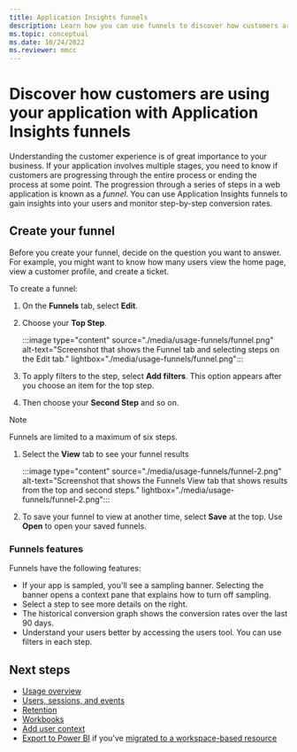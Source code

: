 ```yaml
---
title: Application Insights funnels
description: Learn how you can use funnels to discover how customers are interacting with your application.
ms.topic: conceptual
ms.date: 10/24/2022
ms.reviewer: mmcc
---
```


# Discover how customers are using your application with Application Insights funnels

Understanding the customer experience is of great importance to your business. If your application involves multiple stages, you need to know if customers are progressing through the entire process or ending the process at some point. The progression through a series of steps in a web application is known as a *funnel*. You can use Application Insights funnels to gain insights into your users and monitor step-by-step conversion rates.

## Create your funnel
Before you create your funnel, decide on the question you want to answer. For example, you might want to know how many users view the home page, view a customer profile, and create a ticket.

To create a funnel:

1. On the **Funnels** tab, select **Edit**.
1. Choose your **Top Step**.

     :::image type="content" source="./media/usage-funnels/funnel.png" alt-text="Screenshot that shows the Funnel tab and selecting steps on the Edit tab." lightbox="./media/usage-funnels/funnel.png":::

1. To apply filters to the step, select **Add filters**. This option appears after you choose an item for the top step.
1. Then choose your **Second Step** and so on.

> [!NOTE]
> Funnels are limited to a maximum of six steps.

1. Select the **View** tab to see your funnel results

      :::image type="content" source="./media/usage-funnels/funnel-2.png" alt-text="Screenshot that shows the Funnels View tab that shows results from the top and second steps." lightbox="./media/usage-funnels/funnel-2.png":::

1. To save your funnel to view at another time, select **Save** at the top. Use **Open** to open your saved funnels.

### Funnels features

Funnels have the following features:

- If your app is sampled, you'll see a sampling banner. Selecting the banner opens a context pane that explains how to turn off sampling.
- Select a step to see more details on the right.
- The historical conversion graph shows the conversion rates over the last 90 days.
- Understand your users better by accessing the users tool. You can use filters in each step.

## Next steps

  * [Usage overview](usage-overview.md)
  * [Users, sessions, and events](usage-segmentation.md)
  * [Retention](usage-retention.md)
  * [Workbooks](../visualize/workbooks-overview.md)
  * [Add user context](./usage-overview.md)
  * [Export to Power BI](../logs/log-powerbi.md) if you've [migrated to a workspace-based resource](convert-classic-resource.md)